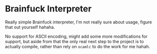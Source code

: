 # Brainfuck Interpreter

Really simple Brainfuck interpreter, I'm not really sure about usage, figure that out yourself hahaha.

No support for ASCII encoding, might add some more modifications for support, but aside from that the only real next step to the project is to actually compile, rather than rely on `ocamlc` to do the work for me hahah.
